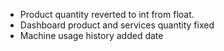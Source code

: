 <ul>
    <li>Product quantity reverted to int from float.</li>
    <li>Dashboard product and services quantity fixed</li>
    <li>Machine usage history added date</li>
</ul>